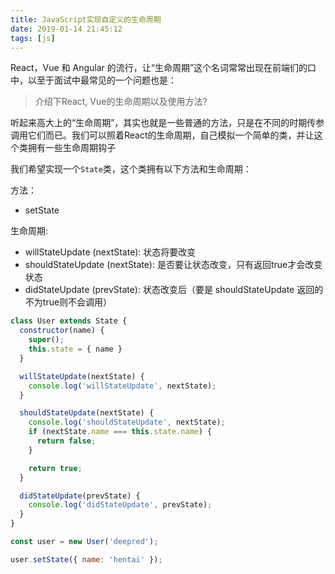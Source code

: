 ```yaml
---
title: JavaScript实现自定义的生命周期
date: 2019-01-14 21:45:12
tags: [js]
---
```


React，Vue 和 Angular 的流行，让“生命周期”这个名词常常出现在前端们的口中，以至于面试中最常见的一个问题也是：
> 介绍下React, Vue的生命周期以及使用方法?

听起来高大上的“生命周期”，其实也就是一些普通的方法，只是在不同的时期传参调用它们而已。我们可以照着React的生命周期，自己模拟一个简单的类，并让这个类拥有一些生命周期钩子

我们希望实现一个`State`类，这个类拥有以下方法和生命周期：

方法：
* setState

生命周期:
* willStateUpdate (nextState): 状态将要改变
* shouldStateUpdate (nextState): 是否要让状态改变，只有返回true才会改变状态
* didStateUpdate (prevState): 状态改变后（要是 shouldStateUpdate 返回的不为true则不会调用）

```javascript
class User extends State {
  constructor(name) {
    super();
    this.state = { name }
  }

  willStateUpdate(nextState) {
    console.log('willStateUpdate', nextState);
  }

  shouldStateUpdate(nextState) {
    console.log('shouldStateUpdate', nextState);
    if (nextState.name === this.state.name) {
      return false;
    }

    return true;
  }

  didStateUpdate(prevState) {
    console.log('didStateUpdate', prevState);
  }
}

const user = new User('deepred');

user.setState({ name: 'hentai' });
```